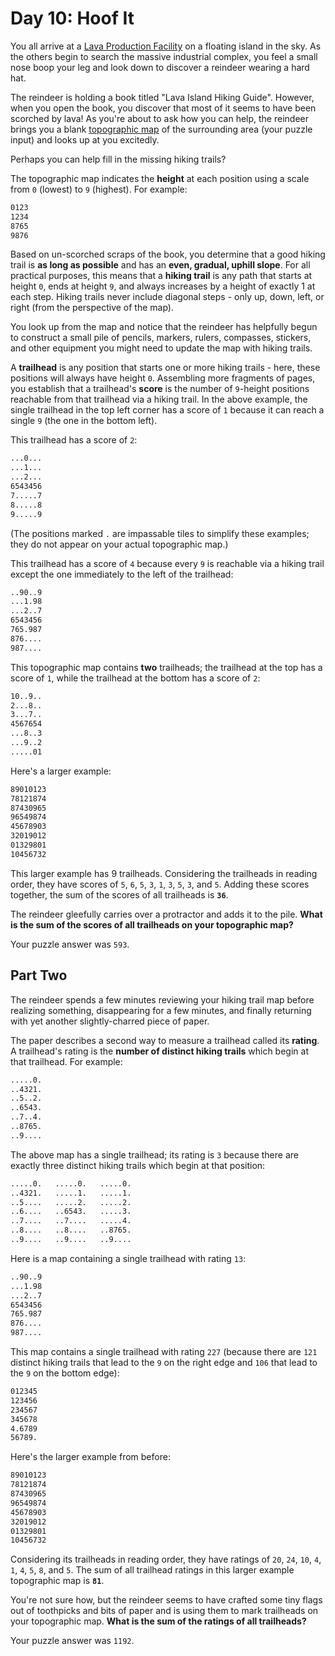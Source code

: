 # Day 10: Hoof It

You all arrive at a [Lava Production Facility](https://adventofcode.com/2023/day/15) on a floating island in the sky. As the others begin to search the massive industrial complex, you feel a small nose boop your leg and look down to discover a reindeer wearing a hard hat.

The reindeer is holding a book titled "Lava Island Hiking Guide". However, when you open the book, you discover that most of it seems to have been scorched by lava! As you're about to ask how you can help, the reindeer brings you a blank [topographic map](https://en.wikipedia.org/wiki/Topographic_map) of the surrounding area (your puzzle input) and looks up at you excitedly.

Perhaps you can help fill in the missing hiking trails?

The topographic map indicates the **height** at each position using a scale from `0` (lowest) to `9` (highest). For example:

```txt
0123
1234
8765
9876
```

Based on un-scorched scraps of the book, you determine that a good hiking trail is **as long as possible** and has an **even, gradual, uphill slope**. For all practical purposes, this means that a **hiking trail** is any path that starts at height `0`, ends at height `9`, and always increases by a height of exactly 1 at each step. Hiking trails never include diagonal steps - only up, down, left, or right (from the perspective of the map).

You look up from the map and notice that the reindeer has helpfully begun to construct a small pile of pencils, markers, rulers, compasses, stickers, and other equipment you might need to update the map with hiking trails.

A **trailhead** is any position that starts one or more hiking trails - here, these positions will always have height `0`. Assembling more fragments of pages, you establish that a trailhead's **score** is the number of `9`-height positions reachable from that trailhead via a hiking trail. In the above example, the single trailhead in the top left corner has a score of `1` because it can reach a single `9` (the one in the bottom left).

This trailhead has a score of `2`:

```txt
...0...
...1...
...2...
6543456
7.....7
8.....8
9.....9
```

(The positions marked `.` are impassable tiles to simplify these examples; they do not appear on your actual topographic map.)

This trailhead has a score of `4` because every `9` is reachable via a hiking trail except the one immediately to the left of the trailhead:

```txt
..90..9
...1.98
...2..7
6543456
765.987
876....
987....
```

This topographic map contains **two** trailheads; the trailhead at the top has a score of `1`, while the trailhead at the bottom has a score of `2`:

```txt
10..9..
2...8..
3...7..
4567654
...8..3
...9..2
.....01
```

Here's a larger example:

```txt
89010123
78121874
87430965
96549874
45678903
32019012
01329801
10456732
```

This larger example has 9 trailheads. Considering the trailheads in reading order, they have scores of `5`, `6`, `5`, `3`, `1`, `3`, `5`, `3`, and `5`. Adding these scores together, the sum of the scores of all trailheads is **`36`**.

The reindeer gleefully carries over a protractor and adds it to the pile. **What is the sum of the scores of all trailheads on your topographic map?**

Your puzzle answer was `593`.

## Part Two

The reindeer spends a few minutes reviewing your hiking trail map before realizing something, disappearing for a few minutes, and finally returning with yet another slightly-charred piece of paper.

The paper describes a second way to measure a trailhead called its **rating**. A trailhead's rating is the **number of distinct hiking trails** which begin at that trailhead. For example:

```txt
.....0.
..4321.
..5..2.
..6543.
..7..4.
..8765.
..9....
```

The above map has a single trailhead; its rating is `3` because there are exactly three distinct hiking trails which begin at that position:

```txt
.....0.   .....0.   .....0.
..4321.   .....1.   .....1.
..5....   .....2.   .....2.
..6....   ..6543.   .....3.
..7....   ..7....   .....4.
..8....   ..8....   ..8765.
..9....   ..9....   ..9....
```

Here is a map containing a single trailhead with rating `13`:

```txt
..90..9
...1.98
...2..7
6543456
765.987
876....
987....
```

This map contains a single trailhead with rating `227` (because there are `121` distinct hiking trails that lead to the `9` on the right edge and `106` that lead to the `9` on the bottom edge):

```txt
012345
123456
234567
345678
4.6789
56789.
```

Here's the larger example from before:

```txt
89010123
78121874
87430965
96549874
45678903
32019012
01329801
10456732
```

Considering its trailheads in reading order, they have ratings of `20`, `24`, `10`, `4`, `1`, `4`, `5`, `8`, and `5`. The sum of all trailhead ratings in this larger example topographic map is **`81`**.

You're not sure how, but the reindeer seems to have crafted some tiny flags out of toothpicks and bits of paper and is using them to mark trailheads on your topographic map. **What is the sum of the ratings of all trailheads?**

Your puzzle answer was `1192`.
